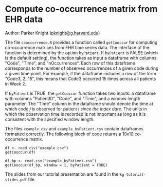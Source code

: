 # Compute co-occurrence matrix from EHR data

Author: Parker Knight (pknight@g.harvard.edu)


The file `cooccurrence.R` provides a function called `getCooccur` for computing co-occurrence matrices from EHR time series data.
The interface of the function is determined by the option `byPatient`. If `byPatient` is FALSE (which is the default setting), the 
function takes as input a dataframe with columns "Code", "Time", and "nOccurrences". Each row of this dataframe corresponds to the number of
observed occurrences of a given code during a given time point. For example, if the dataframe includes a row of the form
"Code3, 2, 15", this means that Code3 occurred 15 times across all patients in Week 2.

If `byPatient` is TRUE, the `getCooccur` function takes two inputs: a dataframe with columns "PatientID", "Code", and "Time", and a window length parameter. 
The "Time" column in the dataframe should denote the time at which code $j$ is observed for patient $i$ *since the index date*. The units 
in which the observation time is recorded is not important as long as it is consistent with the specified window length.

The files `example.csv` and `example_byPatient.csv` contain dataframes formatted correctly. The following block of code returns a 10x10 co-occurrence matrix.

```
df <- read.csv("example.csv")
getCooccur(df)

df_bp <- read.csv("example_byPatient.csv")
getCooccur(df_bp, window = 1, byPatient = TRUE)
```

The slides from our tutorial presentation are found in the
`kg-tutorial-slides.pdf` file.
